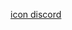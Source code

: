 [icon discord](<https://assets-global.website-files.com/6257adef93867e50d84d30e2/fddf0fde45a8baedcc7ee5_847541504914fd33810ea73177e%20(2)-1.png>)
